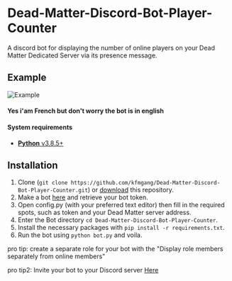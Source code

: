 # Dead-Matter-Discord-Bot-Player-Counter
A discord bot for displaying the number of online players on your Dead Matter Dedicated Server via its presence message.
## Example
![Example](https://cdn.discordapp.com/attachments/736982979900997713/750039386212794538/demobot.PNG)
#### Yes i'am French but don't worry the bot is in english
<h4>System requirements</h4>

- [**Python** v3.8.5+](https://www.python.org/downloads/)
## Installation
1. Clone (`git clone https://github.com/kfmgang/Dead-Matter-Discord-Bot-Player-Counter.git`) or [download](https://github.com/kfmgang/Dead-Matter-Discord-Bot-Player-Counter/archive/master.zip) this repository.
2. Make a bot [here](https://discordapp.com/developers/applications/me/create) and retrieve your bot token.
3. Open config.py (with your preferred text editor) then fill in the required spots, such as token and your Dead Matter server address.
4. Enter the Bot directory `cd Dead-Matter-Discord-Bot-Player-Counter`.
5. Install the necessary packages with `pip install -r requirements.txt`.
6. Run the bot using `python bot.py` and voila.

<p>pro tip: create a separate role for your bot with the "Display role members separately from online members"</p>
<p>pro tip2: Invite your bot to your Discord server <a href=https://discordpy.readthedocs.io/en/latest/discord.html>Here</a></p>
